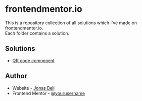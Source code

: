 # frontendmentor.io

This is a repository collection of all solutions which I've made on frontendmentor.io. <br>
Each folder contains a solution.

## Solutions

- [QR code component]()

## Author

- Website - [Jonas Bell](https://www.jonasbell.de)
- Frontend Mentor - [@yourusername](https://www.frontendmentor.io/profile/JLO2801)
